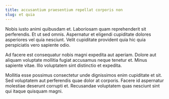 ```yaml
---
title: accusantium praesentium repellat corporis non
slug: et quia
---
```


Nobis iusto animi quibusdam et. Laboriosam quam reprehenderit sit perferendis. Et ut sed omnis. Aspernatur et eligendi cupiditate dolores asperiores vel quia nesciunt. Velit cupiditate provident quia hic quia perspiciatis vero sapiente odio.

Ad facere est consequatur nobis magni expedita aut aperiam. Dolore aut aliquam voluptate mollitia fugiat accusamus neque tenetur et. Minus sapiente vitae. Illo voluptatem sint distinctio et expedita.

Mollitia esse possimus consectetur unde dignissimos enim cupiditate et sit. Sed voluptatem aut perferendis quae dolor at corporis. Facere id aspernatur molestiae deserunt corrupti et. Recusandae voluptatem quas nesciunt sint qui itaque quisquam magni.
